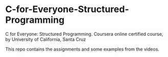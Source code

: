 # C-for-Everyone-Structured-Programming
C for Everyone: Structured Programming. Coursera online certified course, by University of California, Santa Cruz

This repo contains the assignments and some examples from the videos.

